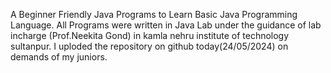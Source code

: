 A Beginner Friendly Java Programs to Learn Basic Java Programming Language.
All Programs were written in Java Lab under the guidance of lab incharge (Prof.Neekita Gond) in kamla nehru institute of technology sultanpur.
I uploded the repository on github today(24/05/2024) on demands of my juniors.
